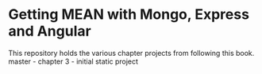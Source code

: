 # Getting MEAN with Mongo, Express and Angular

This repository holds the various chapter projects from following
this book.
master - chapter 3 - initial static project

